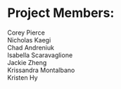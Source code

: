 # Project Members:
Corey Pierce <br />
Nicholas Kaegi <br />
Chad Andreniuk <br />
Isabella Scaravaglione <br />
Jackie Zheng <br />
Krissandra Montalbano <br />
Kristen Hy <br />

